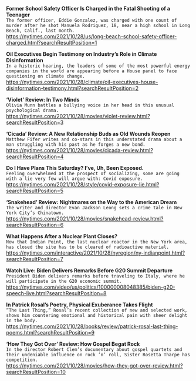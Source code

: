 **Former School Safety Officer Is Charged in the Fatal Shooting of a Teenager**\
`The former officer, Eddie Gonzalez, was charged with one count of murder after he shot Manuela Rodriguez, 18, near a high school in Long Beach, Calif., last month.`\
https://nytimes.com/2021/10/28/us/long-beach-school-safety-officer-charged.html?searchResultPosition=1

**Oil Executives Begin Testimony on Industry’s Role in Climate Disinformation**\
`In a historic hearing, the leaders of some of the most powerful energy companies in the world are appearing before a House panel to face questioning on climate change.`\
https://nytimes.com/2021/10/28/climate/oil-executives-house-disinformation-testimony.html?searchResultPosition=2

**‘Violet’ Review: In Two Minds**\
`Olivia Munn battles a bullying voice in her head in this unusual psychological drama.`\
https://nytimes.com/2021/10/28/movies/violet-review.html?searchResultPosition=3

**‘Cicada’ Review: A New Relationship Buds as Old Wounds Reopen**\
`Matthew Fifer writes and co-stars in this understated drama about a man struggling with his past as he forges a new bond.`\
https://nytimes.com/2021/10/28/movies/cicada-review.html?searchResultPosition=4

**Do I Have Plans This Saturday? I’ve, Uh, Been Exposed.**\
`Feeling overwhelmed at the prospect of socializing, some are going with a lie very few will argue with: Covid exposure.`\
https://nytimes.com/2021/10/28/style/covid-exposure-lie.html?searchResultPosition=5

**‘Snakehead’ Review: Nightmares on the Way to the American Dream**\
`The writer and director Evan Jackson Leong sets a crime tale in New York City’s Chinatown.`\
https://nytimes.com/2021/10/28/movies/snakehead-review.html?searchResultPosition=6

**What Happens After a Nuclear Plant Closes?**\
`Now that Indian Point, the last nuclear reactor in the New York area, has closed the site has to be cleared of radioactive material.`\
https://nytimes.com/interactive/2021/10/28/nyregion/ny-indianpoint.html?searchResultPosition=7

**Watch Live: Biden Delivers Remarks Before G20 Summit Departure**\
`President Biden delivers remarks before traveling to Italy, where he will participate in the G20 economic summit.`\
https://nytimes.com/video/us/politics/100000008048385/biden-g20-speech-live.html?searchResultPosition=8

**In Patrick Rosal’s Poetry, Physical Exuberance Takes Flight**\
`“The Last Thing,” Rosal’s recent collection of new and selected work, shows him countering emotional and historical pain with sheer delight in the body.`\
https://nytimes.com/2021/10/28/books/review/patrick-rosal-last-thing-poems.html?searchResultPosition=9

**‘How They Got Over’ Review: How Gospel Begat Rock**\
`In the director Robert Clem’s documentary about gospel quartets and their undeniable influence on rock ’n’ roll, Sister Rosetta Tharpe has competition.`\
https://nytimes.com/2021/10/28/movies/how-they-got-over-review.html?searchResultPosition=10

